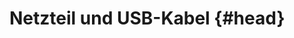 # Netzteil und USB-Kabel {#head}
<div class="description"></div>

<div class="line">
    <br>
    <br>
</div>

